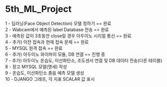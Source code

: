 # 5th_ML_Project

1 - 딥러닝(Face Object Detection) 모델 정하기  == 완료 <br>
2 - Wabcam에서 예측된 label Database 전송  ==  완료<br>
3 - 예측된 값이 3초동안 close일 경우 아두이노 시리얼 통신 == 완료<br>
4 - 추가) 이전 접속과 현재 접속 문제 == 완료<br>
5 - MYSQL 원격 접속 == 완료<br>
6 - 추가) 아두이노 와이파이 모듈, DB 연결 == 진행 중<br>
7 - 추가) 아두이노 온습도, 이산화탄소, 조도센서 연결 및 DB 데이터 전송(다른 테이블)<br>
8 - 장고 MYSQL 모델(명세) 작성<br>
9 - 온습도, 이산화탄소 졸음 예측 모델 생성<br>
10 - DJANGO 그래프, 각 지표 SCALAR 값 표시<br>
